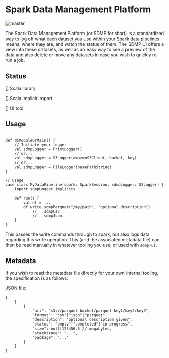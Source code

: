 # Spark Data Management Platform

![master](https://github.com/christophertrml/sdmp/actions/workflows/scala.yml/badge.svg?branch=master)

The Spark Data Management Platform (or SDMP for short) is a standardized way to log off what each dataset you use within your Spark data pipelines means, where they are, and watch the status of them. The SDMP UI offers a view into these datasets, as well as an easy way to see a preview of the data and also delete or move any datasets in case you wish to quickly re-run a job.

## Status

[] Scala library

[] Scala Implicit import

[] UI tool


## Usage


```

def diModuleOrMain() {
    // Initiate your logger
    val sdmpLogger = PrintLogger()
    // or...
    val sdmpLogger = S3Logger(amazonS3Client, bucket, key)
    // or...
    val sdmpLogger = FileLogger(basePathString)
}

// Usage
case class MyDataPipeline(spark: SparkSession, sdmpLogger: S3Logger) {
    import sdmpLogger.implicits

    def run() {
        val df = ...
        df.write.sdmpParquet("/my/path", "optional description")
            //  .sdmpCsv
            //  .sdmpJson
    }
}
```

This passes the write commands through to spark, but also logs data regarding this write operation. This (and the associated metadata file) can then be read manually in whatever tooling you use, or used with `sdmp-ui`.

## Metadata

If you wish to read the metadata file directly for your own internal tooling, the specification is as follows:


JSON file:
```
{
    [
        {
            "uri": "s3://parquet-bucket/parquet-key1/key2/key3",
            "format": "csv"|"json"|"parquet",
            "description": "optional description given",
            "status": "empty"|"completed"|"in progress",
            "size": null|123456.5 // megabytes,
            "stacktrace": "...",
            "package": "..."
        }
    ]
}
```